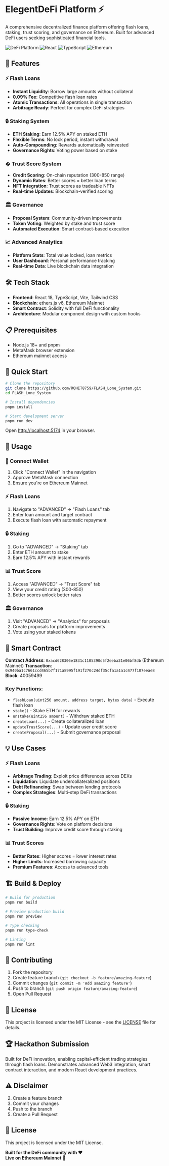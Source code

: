 # ElegentDeFi Platform ⚡

A comprehensive decentralized finance platform offering flash loans, staking, trust scoring, and governance on Ethereum. Built for advanced DeFi users seeking sophisticated financial tools.

![DeFi Platform](https://img.shields.io/badge/DeFi-Complete%20Platform-blue) ![React](https://img.shields.io/badge/React-18+-61DAFB) ![TypeScript](https://img.shields.io/badge/TypeScript-5+-3178C6) ![Ethereum](https://img.shields.io/badge/Ethereum-Mainnet-627EEA)

## 🚀 Features

### ⚡ Flash Loans

- **Instant Liquidity**: Borrow large amounts without collateral
- **0.09% Fee**: Competitive flash loan rates
- **Atomic Transactions**: All operations in single transaction
- **Arbitrage Ready**: Perfect for complex DeFi strategies

### 🔒 Staking System

- **ETH Staking**: Earn 12.5% APY on staked ETH
- **Flexible Terms**: No lock period, instant withdrawal
- **Auto-Compounding**: Rewards automatically reinvested
- **Governance Rights**: Voting power based on stake

### � Trust Score System

- **Credit Scoring**: On-chain reputation (300-850 range)
- **Dynamic Rates**: Better scores = better loan terms
- **NFT Integration**: Trust scores as tradeable NFTs
- **Real-time Updates**: Blockchain-verified scoring

### 🏛️ Governance

- **Proposal System**: Community-driven improvements
- **Token Voting**: Weighted by stake and trust score
- **Automated Execution**: Smart contract-based execution

### 📈 Advanced Analytics

- **Platform Stats**: Total value locked, loan metrics
- **User Dashboard**: Personal performance tracking
- **Real-time Data**: Live blockchain data integration

## 🛠️ Tech Stack

- **Frontend**: React 18, TypeScript, Vite, Tailwind CSS
- **Blockchain**: ethers.js v6, Ethereum Mainnet
- **Smart Contract**: Solidity with full DeFi functionality
- **Architecture**: Modular component design with custom hooks

## 📋 Prerequisites

- Node.js 18+ and pnpm
- MetaMask browser extension
- Ethereum mainnet access

## 🚀 Quick Start

```bash
# Clone the repository
git clone https://github.com/ROHIT8759/FLASH_Lone_System.git
cd FLASH_Lone_System

# Install dependencies
pnpm install

# Start development server
pnpm run dev
```

Open [http://localhost:5174](http://localhost:5174) in your browser.

## 📖 Usage

### 🔗 Connect Wallet

1. Click "Connect Wallet" in the navigation
2. Approve MetaMask connection
3. Ensure you're on Ethereum Mainnet

### ⚡ Flash Loans

1. Navigate to "ADVANCED" → "Flash Loans" tab
2. Enter loan amount and target contract
3. Execute flash loan with automatic repayment

### 🔒 Staking

1. Go to "ADVANCED" → "Staking" tab
2. Enter ETH amount to stake
3. Earn 12.5% APY with instant rewards

### 📊 Trust Score

1. Access "ADVANCED" → "Trust Score" tab
2. View your credit rating (300-850)
3. Better scores unlock better rates

### 🏛️ Governance

1. Visit "ADVANCED" → "Analytics" for proposals
2. Create proposals for platform improvements
3. Vote using your staked tokens

## 🔧 Smart Contract

**Contract Address**: `0xacd628306e1831c1105390d5f2eeba31e06bf8db` (Ethereum Mainnet)
**Transaction**: `0x940ba1c7661ccd465b7f171a8995f191f270c24df35cfa1a1a1c477f107eeae8`
**Block**: 40059499

### Key Functions:

- `flashLoan(uint256 amount, address target, bytes data)` - Execute flash loan
- `stake()` - Stake ETH for rewards
- `unstake(uint256 amount)` - Withdraw staked ETH
- `createLoan(...)` - Create collateralized loan
- `updateTrustScore(...)` - Update user credit score
- `createProposal(...)` - Submit governance proposal

## 💡 Use Cases

### ⚡ Flash Loans

- **Arbitrage Trading**: Exploit price differences across DEXs
- **Liquidation**: Liquidate undercollateralized positions
- **Debt Refinancing**: Swap between lending protocols
- **Complex Strategies**: Multi-step DeFi transactions

### 🔒 Staking

- **Passive Income**: Earn 12.5% APY on ETH
- **Governance Rights**: Vote on platform decisions
- **Trust Building**: Improve credit score through staking

### 📊 Trust Scores

- **Better Rates**: Higher scores = lower interest rates
- **Higher Limits**: Increased borrowing capacity
- **Premium Features**: Access to advanced tools

## 🏗️ Build & Deploy

```bash
# Build for production
pnpm run build

# Preview production build
pnpm run preview

# Type checking
pnpm run type-check

# Linting
pnpm run lint
```

## 🤝 Contributing

1. Fork the repository
2. Create feature branch (`git checkout -b feature/amazing-feature`)
3. Commit changes (`git commit -m 'Add amazing feature'`)
4. Push to branch (`git push origin feature/amazing-feature`)
5. Open Pull Request

## 📄 License

This project is licensed under the MIT License - see the [LICENSE](LICENSE) file for details.

## 🏆 Hackathon Submission

Built for DeFi innovation, enabling capital-efficient trading strategies through flash loans. Demonstrates advanced Web3 integration, smart contract interaction, and modern React development practices.

## ⚠️ Disclaimer

2. Create a feature branch
3. Commit your changes
4. Push to the branch
5. Create a Pull Request

## 📄 License

This project is licensed under the MIT License.



**Built for the DeFi community with ❤️**  
**Live on Ethereum Mainnet** 🚀
